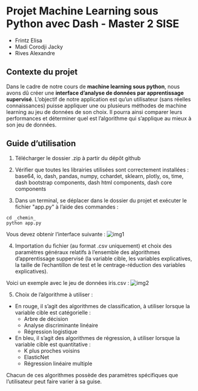 # Projet Machine Learning sous Python avec Dash - Master 2 SISE

* Frintz Elisa
* Madi Corodji Jacky
* Rives Alexandre

## Contexte du projet

Dans le cadre de notre cours de __machine learning sous python__, nous avons dû créer une __interface d’analyse de données par apprentissage supervisé__. 
L’objectif de notre application est qu’un utilisateur (sans réelles connaissances) puisse appliquer une ou plusieurs méthodes de machine learning au jeu de données de son choix. Il pourra ainsi comparer leurs performances et déterminer quel est l’algorithme qui s’applique au mieux à son jeu de données.

## Guide d’utilisation
1. Télécharger le dossier .zip à partir du dépôt github

2. Vérifier que toutes les librairies utilisées sont correctement installées :
base64, io, dash, pandas, numpy, cchardet, sklearn, plotly, os, time, dash bootstrap components, dash html components, dash core components

3. Dans un terminal, se déplacer dans le dossier du projet et exécuter le fichier "app.py" à l’aide des commandes : 
```
cd _chemin_
python app.py
```
Vous devez obtenir l’interface suivante :
![img1](https://user-images.githubusercontent.com/65174929/162714200-4629e65e-c33f-45a2-8ef9-6fbe1e055ba9.png)

4. Importation du fichier (au format .csv uniquement) et choix des paramètres généraux relatifs à l’ensemble des algorithmes d’apprentissage suppervisé
(la variable cible, les variables explicatives, la taille de l’echantillon de test et le centrage-réduction des variables explicatives).

Voici un exemple avec le jeu de données iris.csv :
![img2](https://user-images.githubusercontent.com/65174929/162714982-03957859-8ecf-43a3-8917-bd55dcf88c0a.png)

5. Choix de l’algorithme à utiliser :
* En rouge, il s’agit des algorithmes de classification, à utiliser lorsque la variable cible est catégorielle :
  * Arbre de décision
  * Analyse discriminante linéaire
  * Régression logistique
* En bleu, il s’agit des algorithmes de régression, à utiliser lorsque la variable cible est quantitative :
  * K plus proches voisins
  * ElasticNet
  * Régression linéaire multiple

Chacun de ces algorithmes possède des paramètres spécifiques que l’utilisateur peut faire varier à sa guise.

